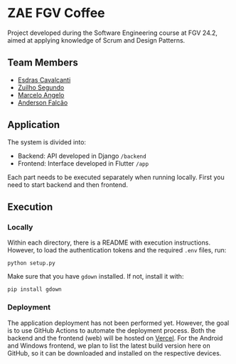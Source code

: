 # ZAE FGV Coffee

Project developed during the Software Engineering course at FGV 24.2, aimed at applying knowledge of Scrum and Design Patterns.

## Team Members

- [Esdras Cavalcanti](https://github.com/wobetec)
- [Zuilho Segundo](https://github.com/ZuilhoSe)
- [Marcelo Angelo](https://github.com/MasFz)
- [Anderson Falcão](https://github.com/falcaoanderson)

## Application

The system is divided into:

- Backend: API developed in Django `/backend`
- Frontend: Interface developed in Flutter `/app`

Each part needs to be executed separately when running locally. First you need to start backend and then frontend.

## Execution

### Locally

Within each directory, there is a README with execution instructions. However, to load the authentication tokens and the required `.env` files, run:

    python setup.py

Make sure that you have `gdown` installed. If not, install it with:

    pip install gdown

### Deployment

The application deployment has not been performed yet. However, the goal is to use GitHub Actions to automate the deployment process. Both the backend and the frontend (web) will be hosted on [Vercel](https://vercel.com). For the Android and Windows frontend, we plan to list the latest build version here on GitHub, so it can be downloaded and installed on the respective devices.
